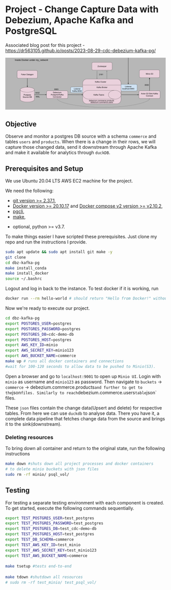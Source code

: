 # Project - Change Capture Data with Debezium, Apache Kafka and PostgreSQL

Associated blog post for this project - https://dr563105.github.io/posts/2023-08-29-cdc-debezium-kafka-pg/

![](cdc-pipeline.png)
## Objective
Observe and monitor a postgres DB source with a schema `commerce` and tables `users` and `products`. When there is a change in their rows, we will capture those changed data, send it downstream through Apache Kafka and make it available for analytics through `duckDB`.

## Prerequisites and Setup

We use Ubuntu 20.04 LTS AWS EC2 machine for the project.

We need the following:
- [git version >= 2.37.1](https://github.com/git-guides/install-git),
- [Docker version >= 20.10.17](https://docs.docker.com/engine/install/) and [Docker compose v2 version >= v2.10.2](https://docs.docker.com/compose/install/),
- [pgcli](https://www.pgcli.com/install),
- [make](https://linuxhint.com/install-make-ubuntu/),
<!-- - AWS account and [awscli](https://docs.aws.amazon.com/cli/latest/userguide/getting-started-install.html) -->
- optional, python >= v3.7.

To make things easier I have scripted these prerequisites. Just clone my repo and run the instructions I provide.

```{.bash filename="clone and install prerequisites"}
sudo apt update && sudo apt install git make -y
git clone 
cd dbz-kafka-pg
make install_conda
make install_docker
source ~/.bashrc
```
Logout and log in back to the instance. To test docker if it is working, run

```{.bash filename="check if docker is installed"}
docker run --rm hello-world # should return "Hello from Docker!" without errors
```

Now we're ready to execute our project.
```{.bash filename="Executing CDC project"}
cd dbz-kafka-pg
export POSTGRES_USER=postgres
export POSTGRES_PASSWORD=postgres
export POSTGRES_DB=cdc-demo-db
export POSTGRES_HOST=postgres
export AWS_KEY_ID=minio
export AWS_SECRET_KEY=minio123
export AWS_BUCKET_NAME=commerce
make up # runs all docker containers and connections
#wait for 100-120 seconds to allow data to be pushed to Minio(S3).
```
Open a browser and go to `localhost:9001` to open up `Minio UI`. Login with `minio` as username and `minio123` as password. Then navigate to `buckets` -> `commerce` -> debezium.commerce.products` and further to get to the `json` files. Similarly to reach `debezium.commerce.users` table `json` files.

These `json` files contain the change data(Upsert and delete) for respective tables. From here we can use `duckdb` to analyse data. There you have it,  a complete data pipeline that fetches change data from the source and brings it to the sink(downstream).

### Deleting resources
To bring down all container and return to the original state, run the following instructions

```{.bash filename="restoring to original state"}
make down #shuts down all project processes and docker containers
# to delete minio buckets with json files
sudo rm -rf minio/ psql_vol/
```

## Testing

For testing a separate testing environment with each component is created. To get started, execute the following commands sequentially.

```bash
export TEST_POSTGRES_USER=test_postgres
export TEST_POSTGRES_PASSWORD=test_postgres
export TEST_POSTGRES_DB=test_cdc-demo-db
export TEST_POSTGRES_HOST=test_postgres
export TEST_DB_SCHEMA=commerce
export TEST_AWS_KEY_ID=test_minio
export TEST_AWS_SECRET_KEY=test_minio123
export TEST_AWS_BUCKET_NAME=commerce

make tsetup #tests end-to-end

make tdown #shutdown all resources
# sudo rm -rf test_minio/ test_psql_vol/
```